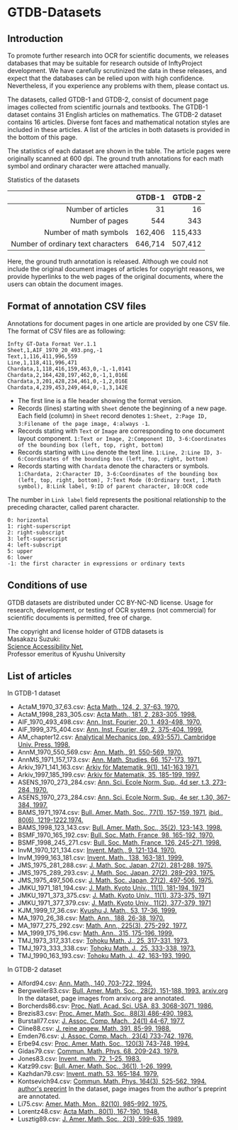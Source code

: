 # GTDB-Datasets

## Introduction
To promote further research into OCR for scientific documents, we releases databases that may be suitable for research outside of InftyProject development. We have carefully scrutinized the data in these releases, and expect that the databases can be relied upon with high confidence. Nevertheless, if you experience any problems with them, please contact us.

The datasets, called GTDB-1 and GTDB-2, consist of document page images collected from scientific journals and textbooks. 
The GTDB-1 dataset contains 31 English articles on mathematics. The GTDB-2 dataset contains 16 articles. Diverse font faces and mathematical notation styles are included in these articles. A list of the articles in both datasets is provided in the bottom of this page.

The statistics of each dataset are shown in the table. The article pages were originally scanned at 600 dpi. The ground truth annotations for each math symbol and ordinary character were attached manually.

Statistics of the datasets

||GTDB-1|GTDB-2|
---:|---:|---:|
Number of articles | 31 | 16 |
Number of pages | 544 | 343 |
Number of math symbols | 162,406 | 115,433|
Number of ordinary text characters | 646,714 | 507,412 |

Here, the ground truth annotation is released. Although we could not include the original document images of articles for copyright reasons, we provide hyperlinks to the web pages of the original documents, where the users can obtain the document images.

## Format of annotation CSV files

Annotations for document pages in one article are provided by one CSV file. The format of CSV files are as following:

    Infty GT-Data Format Ver.1.1
    Sheet,1,AIF_1970_20_493.png,-1
    Text,1,116,411,996,559
    Line,1,118,411,996,471
    Chardata,1,118,416,159,463,0,-1,-1,0141
    Chardata,2,164,428,197,462,0,-1,1,016E
    Chardata,3,201,428,234,461,0,-1,2,016E
    Chardata,4,239,453,249,464,0,-1,3,142E

* The first line is a file header showing the format version.
* Records (lines) starting with `Sheet` denote the beginning of a new page. Each field (column) in `Sheet` record denotes 
`1:Sheet, 2:Page ID, 3:Filename of the page image, 4:always -1`. 
* Records stating with `Text` or `Image` are corresponding to one document layout component. `1:Text or Image, 2:Component ID, 3-6:Coordinates of the bounding box (left, top, right, bottom)`
* Records starting with `Line` denote the text line. `1:Line, 2:Line ID, 3-6:Coordinates of the bounding box (left, top, right, bottom)`
* Records starting with `Chardata` denote the characters or symbols. `1:Chardata, 2:Character ID, 3-6:Coordinates of the bounding box (left, top, right, bottom), 7:Text Mode (0:Ordinary text, 1:Math symbol), 8:Link label, 9:ID of parent character, 10:OCR code`

The number in `Link label` field represents the positional relationship to the preceding character, called parent character.

    0: horizontal
    1: right-superscript
    2: right-subscript
    3: left-superscript
    4: left-subscript
    5: upper
    6: lower
    -1: the first character in expressions or ordinary texts
    
## Conditions of use

GTDB datasets are distributed under CC BY-NC-ND license. Usage for research, development, or testing of OCR systems (not commercial) for scientific documents is permitted, free of charge.

The copyright and license holder of GTDB datasets is  
Masakazu Suzuki:  
[Science Accessibility Net](http://www.sciaccess.net/en/),  
Professor emeritus of Kyushu University

## List of articles

In GTDB-1 dataset
* ActaM_1970_37_63.csv: [Acta Math., 124, 2, 37-63, 1970.](https://projecteuclid.org/euclid.acta/1485889650)
* ActaM_1998_283_305.csv: [Acta Math., 181, 2, 283-305, 1998.](https://projecteuclid.org/euclid.acta/1485891181)
* AIF_1970_493_498.csv: [Ann. Inst. Fourier, 20, 1, 493-498, 1970.](http://aif.cedram.org/aif-bin/item?id=AIF_1970__20_1_493_0)
* AIF_1999_375_404.csv: [Ann. Inst. Fourier, 49, 2, 375-404, 1999.](http://aif.cedram.org/aif-bin/item?id=AIF_1999__49_2_375_0)
* AM_chapter12.csv: [Analytical Mechanics (pp. 493-557). Cambridge Univ. Press, 1998.](https://www.cambridge.org/core/books/analytical-mechanics/special-relativity/283A31E1632C7E028C596DD7F902FC03)
* AnnM_1970_550_569.csv: [Ann. Math., 91, 550-569, 1970.](https://www.jstor.org/stable/1970637?seq=1#metadata_info_tab_contents)
* AnnMS_1971_157_173.csv: [Ann. Math. Studies, 66, 157-173, 1971.](https://press.princeton.edu/titles/13.html)
* Arkiv_1971_141_163.csv: [Arkiv för Matematik, 9(1), 141-163 1971.](https://link.springer.com/article/10.1007/BF02383641)
* Arkiv_1997_185_199.csv: [Arkiv för Matematik, 35, 185-199, 1997.](https://link.springer.com/article/10.1007/BF02559598)
* ASENS_1970_273_284.csv: [Ann. Sci. Ecole Norm. Sup., 4d ser, t.3, 273-284, 1970.](http://www.numdam.org/item/?id=ASENS_1970_4_3_3_273_0)
* ASENS_1970_273_284.csv: [Ann. Sci. Ecole Norm. Sup., 4e ser, t.30, 367-384, 1997.](http://www.numdam.org/item/ASENS_1997_4_30_3_367_0/)
* BAMS_1971_1974.csv: [Bull. Amer. Math. Soc., 77(1), 157-159, 1971](http://www.ams.org/journals/bull/1971-77-01/S0002-9904-1971-12644-7/), [ibid., 80(6), 1219-1222,1974.](https://www.ams.org/journals/bull/1974-80-06/S0002-9904-1974-13686-4/)
* BAMS_1998_123_143.csv: [Bull. Amer. Math. Soc., 35(2), 123-143, 1998.](http://www.ams.org/journals/bull/1998-35-02/S0273-0979-98-00745-9/home.html)
* BSMF_1970_165_192.csv: [Bull. Soc. Math. France, 98, 165-192, 1970.](http://www.numdam.org/item/?id=BSMF_1970__98__165_0)
* BSMF_1998_245_271.csv: [Bull. Soc. Math. France, 126, 245-271, 1998.](http://www.numdam.org/item/BSMF_1998__126_2_245_0/)
* InvM_1970_121_134.csv: [Invent. Math., 9, 121-134, 1970.](https://escholarship.org/uc/item/30x2b9n3)
* InvM_1999_163_181.csv: [Invent. Math., 138, 163-181, 1999. ](https://link.springer.com/article/10.1007/s002220050345)
* JMS_1975_281_288.csv: [J. Math. Soc. Japan, 27(2), 281-288, 1975.](https://projecteuclid.org/euclid.jmsj/1240434774)
* JMS_1975_289_293.csv: [J. Math. Soc. Japan, 27(2), 289-293, 1975.](https://projecteuclid.org/euclid.jmsj/1240434775)
* JMS_1975_497_506.csv: [J. Math. Soc. Japan, 27(2), 497-506, 1975.](https://projecteuclid.org/euclid.jmsj/1240434494)
* JMKU_1971_181_194.csv: [J. Math. Kyoto Univ., 11(1), 181-194, 1971](https://projecteuclid.org/euclid.kjm/1250523693)
* JMKU_1971_373_375.csv: [J. Math. Kyoto Univ., 11(1), 373-375, 1971](https://projecteuclid.org/euclid.kjm/1250523653)
* JMKU_1971_377_379.csv: [J. Math. Kyoto Univ., 11(2), 377-379, 1971](https://projecteuclid.org/euclid.kjm/1250523654)
* KJM_1999_17_36.csv: [Kyushu J. Math., 53, 17-36, 1999.](https://www.jstage.jst.go.jp/article/kyushujm/53/1/53_1_17/_article)
* MA_1970_26_38.csv: [Math. Ann., 188, 26-38, 1970.](https://eudml.org/doc/162034)
* MA_1977_275_292.csv: [Math. Ann., 225(3), 275-292, 1977.](https://link.springer.com/content/pdf/10.1007/BF01425243.pdf)
* MA_1999_175_196.csv: [Math. Ann., 315, 175-196, 1999.](https://link.springer.com/article/10.1007/s002080050291)
* TMJ_1973_317_331.csv: [Tohoku Math. J., 25, 317-331, 1973.](https://projecteuclid.org/euclid.tmj/1178241332)
* TMJ_1973_333_338.csv: [Tohoku Math. J., 25, 333-338, 1973.](https://projecteuclid.org/euclid.tmj/1178241333)
* TMJ_1990_163_193.csv: [Tohoku Math. J., 42, 163-193, 1990.](https://projecteuclid.org/euclid.tmj/1178227652)

In GTDB-2 dataset
* Alford94.csv: [Ann. Math., 140, 703-722, 1994.](https://www.jstor.org/stable/2118576?seq=1#metadata_info_tab_contents)
* Bergweiler83.csv: [Bull. Amer. Math. Soc., 28(2), 151-188, 1993.](http://www.ams.org/journals/bull/1993-29-02/S0273-0979-1993-00432-4/) [arxiv.org](https://arxiv.org/abs/math/9310226) In the dataset, page images from arxiv.org are annotated.
* Borcherds86.csv: [Proc. Natl. Acad. Sci. USA, 83, 3068-3071, 1986.](https://www.ncbi.nlm.nih.gov/pmc/articles/PMC323452/pdf/pnas00314-0027.pdf)
* Brezis83.csv: [Proc. Amer. Math. Soc., 88(3) 486-490, 1983.](https://www.jstor.org/stable/2044999?seq=1#metadata_info_tab_contents)
* Burstall77.csv: [J. Assoc. Comp. Mach., 24(1) 44-67, 1977.](https://dl.acm.org/citation.cfm?doid=321992.321996)
* Cline88.csv: [J. reine angew. Math. 391, 85-99, 1988.](http://people.virginia.edu/~lls2l/finite_dimensional.pdf)
* Emden76.csv: [J. Assoc. Comp. Mach., 23(4) 733-742, 1976.](https://dl.acm.org/citation.cfm?id=321991)
* Erbe94.csv: [Proc. Amer. Math. Soc., 120(3) 743-748, 1994.](https://www.jstor.org/stable/2160465?seq=1#metadata_info_tab_contents)
* Gidas79.csv: [Commun. Math. Phys. 68, 209-243, 1979.](https://link.springer.com/article/10.1007/BF01221125)
* Jones83.csv: [Invent. math. 72, 1-25, 1983.](https://link.springer.com/content/pdf/10.1007/BF01389127.pdf)
* Katz99.csv: [Bull. Amer. Math. Soc., 36(1), 1-26, 1999.](http://citeseerx.ist.psu.edu/viewdoc/summary?doi=10.1.1.206.1532)
* Kazhdan79.csv: [Invent. math. 53, 165-184, 1979.](https://link.springer.com/content/pdf/10.1007/BF01390031.pdf)
* Kontsevich94.csv: [Commun. Math. Phys. 164(3), 525-562, 1994.](https://projecteuclid.org/euclid.cmp/1104270948) [author's preprint](https://www.ihes.fr/~maxim/TEXTS/WithManinCohFT.pdf) In the dataset, page images from the author's preprint are annotated.
* Li75.csv: [Amer. Math. Mon., 82(10), 985-992, 1975.](https://www.jstor.org/stable/2318254?seq=1#metadata_info_tab_contents)
* Lorentz48.csv: [Acta Math., 80(1), 167-190, 1948.](https://projecteuclid.org/euclid.acta/1485888479)
* Lusztig89.csv: [J. Amer. Math. Soc., 2(3), 599-635, 1989.](https://www.jstor.org/stable/1990945?seq=1#metadata_info_tab_contents)
